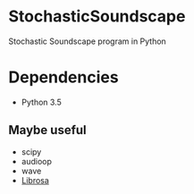 # StochasticSoundscape
Stochastic Soundscape program in Python

# Dependencies
- Python 3.5
## Maybe useful
- scipy
- audioop
- wave
- [Librosa](http://nbviewer.jupyter.org/github/librosa/librosa/blob/master/examples/LibROSA%20demo.ipynb)
